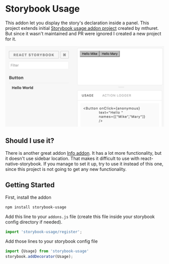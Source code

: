 # Storybook Usage

This addon let you display the story's declaration inside a panel. This project extends initial 
[Storybook usage addon project](https://github.com/mthuret/storybook-addon-usage) created by mthuret.
But since it wasn't maintained and PR were ignored I created a new project for it.

![](docs/screenshot.png)

## Should I use it?

There is another great addon [Info addon](https://github.com/storybooks/storybook/tree/master/packages/addon-info).
It has a lot more functionality, but it doesn't use sidebar location. That makes it difficult to use with react-native-storybook. If you manage to set it up, try to use it instead of this one, since this project is not going to get any new functionality.

## Getting Started

First, install the addon

```shell
npm install storybook-usage
```

Add this line to your `addons.js` file (create this file inside your storybook config directory if needed).

```js
import 'storybook-usage/register';
```


Add those lines to your storybook config file

```js
import {Usage} from 'storybook-usage'
storybook.addDecorator(Usage);
```
